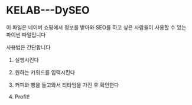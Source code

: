 # KELAB---DySEO

이 파일은 네이버 쇼핑에서 정보를 받아와 SEO를 하고 싶은 사람들이 사용할 수 있는 파이썬 파일입니다

사용법은 간단합니다

1. 실행시킨다

2. 원하는 키워드를 입력시킨다

3. 커피와 빵을 들고와서 티타임을 가진 후 확인한다

4. Profit!
